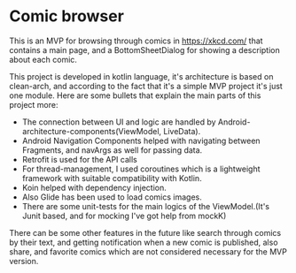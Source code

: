 # Comic browser
This is an MVP for browsing through comics in https://xkcd.com/ that contains a main page, and a BottomSheetDialog for showing a description about each comic.

This project is developed in kotlin language, it's architecture is based on clean-arch, and according to the fact that it's a simple MVP project it's just one module. Here are some bullets that explain the main parts of this project more:   
- The connection between UI and logic are handled by Android-architecture-components(ViewModel, LiveData). 
- Android Navigation Components helped with navigating between Fragments, and navArgs as well for passing data.
- Retrofit is used for the API calls
- For thread-management, I used coroutines which is a lightweight framework with suitable compatibility with Kotlin.
- Koin helped with dependency injection.
- Also Glide has been used to load comics images.
- There are some unit-tests for the main logics of the ViewModel.(It's Junit based, and for mocking I've got help from mockK)

There can be some other features in the future like search through comics by their text, and getting notification when a new comic is published, also share, and favorite comics which are not considered necessary for the MVP version.
